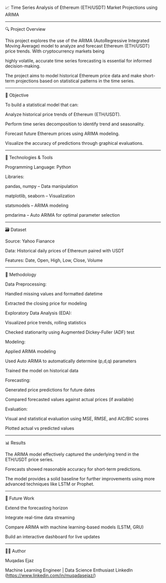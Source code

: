 📈 Time Series Analysis of Ethereum (ETH/USDT) Market Projections using ARIMA

-----------------------------------------------------------------------------------------------------------------------------------------------------------

🔍 Project Overview

This project explores the use of the ARIMA (AutoRegressive Integrated Moving Average) model to analyze and forecast Ethereum (ETH/USDT) price trends. With cryptocurrency markets being 

highly volatile, accurate time series forecasting is essential for informed decision-making.

The project aims to model historical Ethereum price data and make short-term projections based on statistical patterns in the time series.


------------------------------------------------------------------------------------------------------------------------------------------------------------------------

🧠 Objective

To build a statistical model that can:

Analyze historical price trends of Ethereum (ETH/USDT).

Perform time series decomposition to identify trend and seasonality.

Forecast future Ethereum prices using ARIMA modeling.

Visualize the accuracy of predictions through graphical evaluations.

---------------------------------------------------------------------------------------------------------------------------------------------------------------------------

📌 Technologies & Tools

Programming Language: Python

Libraries:

pandas, numpy – Data manipulation

matplotlib, seaborn – Visualization

statsmodels – ARIMA modeling

pmdarima – Auto ARIMA for optimal parameter selection


-------------------------------------------------------------------------------------------------------------------------------------------------------------------------------

🗃️ Dataset

Source: Yahoo Fianance

Data: Historical daily prices of Ethereum paired with USDT

Features: Date, Open, High, Low, Close, Volume

-------------------------------------------------------------------------------------------------------------------------------------------------------------------------------

🔧 Methodology

Data Preprocessing:

Handled missing values and formatted datetime

Extracted the closing price for modeling

Exploratory Data Analysis (EDA):

Visualized price trends, rolling statistics

Checked stationarity using Augmented Dickey-Fuller (ADF) test

Modeling:

Applied ARIMA modeling

Used Auto ARIMA to automatically determine (p,d,q) parameters

Trained the model on historical data

Forecasting:

Generated price predictions for future dates

Compared forecasted values against actual prices (if available)

Evaluation:

Visual and statistical evaluation using MSE, RMSE, and AIC/BIC scores

Plotted actual vs predicted values

----------------------------------------------------------------------------------------------------------------------------------------------------------------------------------

📊 Results

The ARIMA model effectively captured the underlying trend in the ETH/USDT price series.

Forecasts showed reasonable accuracy for short-term predictions.

The model provides a solid baseline for further improvements using more advanced techniques like LSTM or Prophet.

---------------------------------------------------------------------------------------------------------------------------------------------------------------------------------

🏁 Future Work

Extend the forecasting horizon

Integrate real-time data streaming

Compare ARIMA with machine learning-based models (LSTM, GRU)

Build an interactive dashboard for live updates

------------------------------------------------------------------------------------------------------------------------------------------------------------------------------

👩‍💻 Author

Muqadas Ejaz

Machine Learning Engineer | Data Science Enthusiast
LinkedIn (https://www.linkedin.com/in/muqadasejaz/)
